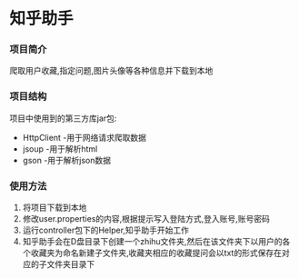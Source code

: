 # 知乎助手
### 项目简介
爬取用户收藏,指定问题,图片头像等各种信息并下载到本地
### 项目结构
项目中使用到的第三方库jar包:
* HttpClient -用于网络请求爬取数据
* jsoup -用于解析html
* gson -用于解析json数据  

### 使用方法
1. 将项目下载到本地
2. 修改user.properties的内容,根据提示写入登陆方式,登入账号,账号密码
3. 运行controller包下的Helper,知乎助手开始工作
4. 知乎助手会在D盘目录下创建一个zhihu文件夹,然后在该文件夹下以用户的各个收藏夹为命名新建子文件夹,收藏夹相应的收藏提问会以txt的形式保存在对应的子文件夹目录下
